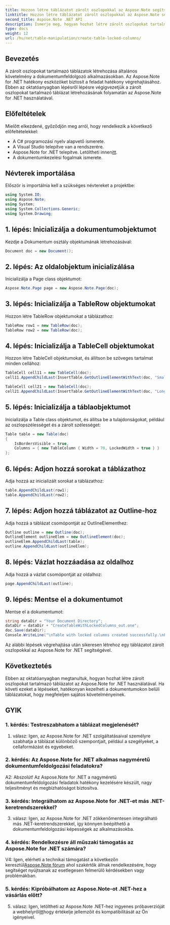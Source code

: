 ```yaml
---
title: Hozzon létre táblázatot zárolt oszlopokkal az Aspose.Note segítségével
linktitle: Hozzon létre táblázatot zárolt oszlopokkal az Aspose.Note segítségével
second_title: Aspose.Note .NET API
description: Ismerje meg, hogyan hozhat létre zárolt oszlopokat tartalmazó táblázatokat az Aspose.Note for .NET segítségével. Lépésről lépésre útmutató a hatékony dokumentumfeldolgozási feladatokhoz.
type: docs
weight: 12
url: /hu/net/table-manipulation/create-table-locked-columns/
---
```

## Bevezetés

A zárolt oszlopokat tartalmazó táblázatok létrehozása általános követelmény a dokumentumfeldolgozó alkalmazásokban. Az Aspose.Note for .NET hatékony eszközöket biztosít a feladat hatékony végrehajtásához. Ebben az oktatóanyagban lépésről lépésre végigvezetjük a zárolt oszlopokat tartalmazó táblázat létrehozásának folyamatán az Aspose.Note for .NET használatával.

## Előfeltételek

Mielőtt elkezdené, győződjön meg arról, hogy rendelkezik a következő előfeltételekkel:

- A C# programozási nyelv alapvető ismerete.
- A Visual Studio telepítve van a rendszerére.
-  Aspose.Note for .NET telepítve. Letöltheti innen[itt](https://releases.aspose.com/note/net/).
- A dokumentumkezelési fogalmak ismerete.

## Névterek importálása

Először is importálnia kell a szükséges névtereket a projektbe:

```csharp
using System.IO;
using Aspose.Note;
using System;
using System.Collections.Generic;
using System.Drawing;
```

## 1. lépés: Inicializálja a dokumentumobjektumot

Kezdje a Dokumentum osztály objektumának létrehozásával:

```csharp
Document doc = new Document();
```

## 2. lépés: Az oldalobjektum inicializálása

Inicializálja a Page class objektumot:

```csharp
Aspose.Note.Page page = new Aspose.Note.Page(doc);
```

## 3. lépés: Inicializálja a TableRow objektumokat

Hozzon létre TableRow objektumokat a táblázathoz:

```csharp
TableRow row1 = new TableRow(doc);
TableRow row2 = new TableRow(doc);
```

## 4. lépés: Inicializálja a TableCell objektumokat

Hozzon létre TableCell objektumokat, és állítson be szöveges tartalmat minden cellához:

```csharp
TableCell cell11 = new TableCell(doc);
cell11.AppendChildLast(InsertTable.GetOutlineElementWithText(doc, "Small text"));

TableCell cell21 = new TableCell(doc);
cell21.AppendChildLast(InsertTable.GetOutlineElementWithText(doc, "Long text with several words and spaces."));
```

## 5. lépés: Inicializálja a táblaobjektumot

Inicializálja a Table class objektumot, és állítsa be a tulajdonságokat, például az oszlopszélességet és a zárolt szélességet:

```csharp
Table table = new Table(doc)
{
    IsBordersVisible = true,
    Columns = { new TableColumn { Width = 70, LockedWidth = true } }
};
```

## 6. lépés: Adjon hozzá sorokat a táblázathoz

Adja hozzá az inicializált sorokat a táblázathoz:

```csharp
table.AppendChildLast(row1);
table.AppendChildLast(row2);
```

## 7. lépés: Adjon hozzá táblázatot az Outline-hoz

Adja hozzá a táblázat csomópontját az OutlineElementhez:

```csharp
Outline outline = new Outline(doc);
OutlineElement outlineElem = new OutlineElement(doc);
outlineElem.AppendChildLast(table);
outline.AppendChildLast(outlineElem);
```

## 8. lépés: Vázlat hozzáadása az oldalhoz

Adja hozzá a vázlat csomópontját az oldalhoz:

```csharp
page.AppendChildLast(outline);
```

## 9. lépés: Mentse el a dokumentumot

Mentse el a dokumentumot:

```csharp
string dataDir = "Your Document Directory";
dataDir = dataDir + "CreateTableWithLockedColumns_out.one";
doc.Save(dataDir);
Console.WriteLine("\nTable with locked columns created successfully.\nFile saved at " + dataDir);
```

Az alábbi lépések végrehajtása után sikeresen létrehoz egy táblázatot zárolt oszlopokkal az Aspose.Note for .NET segítségével.

## Következtetés

Ebben az oktatóanyagban megtanultuk, hogyan hozhat létre zárolt oszlopokat tartalmazó táblázatot az Aspose.Note for .NET használatával. Ha követi ezeket a lépéseket, hatékonyan kezelheti a dokumentumokon belüli táblázatokat, hogy megfeleljen sajátos követelményeinek.

## GYIK

### 1. kérdés: Testreszabhatom a táblázat megjelenését?

1. válasz: Igen, az Aspose.Note for .NET szolgáltatásaival személyre szabhatja a táblázat különböző szempontjait, például a szegélyeket, a cellaformázást és egyebeket.

### 2. kérdés: Az Aspose.Note for .NET alkalmas nagyméretű dokumentumfeldolgozási feladatokra?

A2: Abszolút! Az Aspose.Note for .NET a nagyméretű dokumentumfeldolgozási feladatok hatékony kezelésére készült, nagy teljesítményt és megbízhatóságot biztosítva.

### 3. kérdés: Integrálhatom az Aspose.Note for .NET-et más .NET-keretrendszerekkel?

3. válasz: Igen, az Aspose.Note for .NET zökkenőmentesen integrálható más .NET-keretrendszerekkel, így könnyen beépíthető a dokumentumfeldolgozási képességek az alkalmazásokba.

### 4. kérdés: Rendelkezésre áll műszaki támogatás az Aspose.Note for .NET számára?

 V4: Igen, elérheti a technikai támogatást a következőn keresztül[Aspose.Note fórum](https://forum.aspose.com/c/note/28) ahol szakértők állnak rendelkezésére, hogy segítséget nyújtsanak az esetlegesen felmerülő kérdésekben vagy problémákban.

### 5. kérdés: Kipróbálhatom az Aspose.Note-ot .NET-hez a vásárlás előtt?

 5. válasz: Igen, letöltheti az Aspose.Note .NET-hez ingyenes próbaverzióját a webhelyről[itt](https://releases.aspose.com/)hogy értékelje jellemzőit és kompatibilitását az Ön igényeivel.